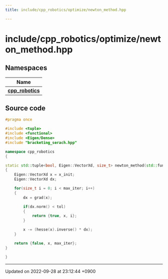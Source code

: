 ```yaml
---
title: include/cpp_robotics/optimize/newton_method.hpp

---
```


# include/cpp_robotics/optimize/newton_method.hpp



## Namespaces

| Name           |
| -------------- |
| **[cpp_robotics](/cpp_robotics/doxybook/Namespaces/namespacecpp__robotics/)**  |




## Source code

```cpp
#pragma once

#include <tuple>
#include <functional>
#include <Eigen/Dense>
#include "bracketing_serach.hpp"

namespace cpp_robotics
{

static std::tuple<bool, Eigen::VectorXd, size_t> newton_method(std::function<Eigen::VectorXd(const Eigen::VectorXd &)> grad, std::function<Eigen::MatrixXd(const Eigen::VectorXd &)> hesse, Eigen::VectorXd x_init, const double tol = 1e-6, const size_t max_iter = 1000)
{
    Eigen::VectorXd x = x_init;
    Eigen::VectorXd dx;

    for(size_t i = 0; i < max_iter; i++)
    {
        dx = grad(x);

        if(dx.norm() < tol)
        {
            return {true, x, i};
        }

        x -= (hesse(x).inverse() * dx);
    }

    return {false, x, max_iter};
}

}
```


-------------------------------

Updated on 2022-09-28 at 23:12:44 +0900
